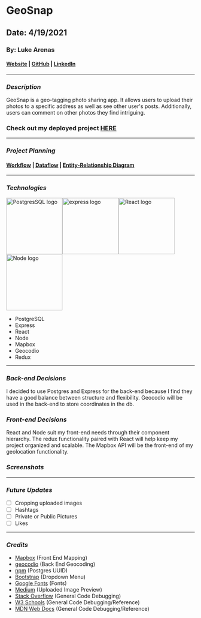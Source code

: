 # GeoSnap

## Date: 4/19/2021

### By: Luke Arenas

#### [Website](https://lukearenas.github.io/Personal-Website/) | [GitHub](https://github.com/LukeArenas) | [LinkedIn](https://www.linkedin.com/in/lukearenas/)

---

### ***Description***

GeoSnap is a geo-tagging photo sharing app. It allows users to upload their photos to a specific address as well as see other user's posts. Additionally, users can comment on other photos they find intriguing. 

### **Check out my deployed project** [HERE](url)

***

### ***Project Planning***

 #### [Workflow](https://trello.com/b/ldtpez9P/project-4) | [Dataflow](https://lucid.app/lucidchart/18b52644-5d9d-4760-a673-2eb4bf27469e/edit?beaconFlowId=7F0AFF8788B16EF9&page=0_0#) | [Entity-Relationship Diagram](https://app.diagrams.net/#G1h1Z65FbjTUahLoOKMMqkQ1Orr1iqi9WQ)

***

### ***Technologies***

<img src="https://external-content.duckduckgo.com/iu/?u=http%3A%2F%2Flogonoid.com%2Fimages%2Fpostgresql-logo.png&f=1&nofb=1" alt="PostgresSQL logo" width="150"/><img src="https://i.cloudup.com/zfY6lL7eFa-3000x3000.png" alt="express logo" width="150"/><img src="https://external-content.duckduckgo.com/iu/?u=http%3A%2F%2Fyycjs.com%2Freal-world-react%2Fimg%2Freact-logo.png&f=1&nofb=1" alt="React logo" width="150"/><img src="https://external-content.duckduckgo.com/iu/?u=https%3A%2F%2Fwww.ict.social%2Fimages%2F5728%2Fnodejs_logo.png&f=1&nofb=1" alt="Node logo" width="150"/>

* PostgreSQL
* Express
* React
* Node
* Mapbox
* Geocodio
* Redux

***

### ***Back-end Decisions***

I decided to use Postgres and Express for the back-end because I find they have a good balance between structure and flexibility. Geocodio will be used in the back-end to store coordinates in the db.

### ***Front-end Decisions***

React and Node suit my front-end needs through their component hierarchy. The redux functionality paired with React will help keep my project organized and scalable. The Mapbox API will be the front-end of my geolocation functionality.

### ***Screenshots***

***

### ***Future Updates***

- [ ] Cropping uploaded images
- [ ] Hashtags
- [ ] Private or Public Pictures
- [ ] Likes

***

### ***Credits***
* [Mapbox](https://visgl.github.io/react-map-gl/) (Front End Mapping)
* [geocodio](https://dash.geocod.io/) (Back End Geocoding)
* [npm](https://www.npmjs.com/package/uuidv4) (Postgres UUID)
* [Bootstrap](https://getbootstrap.com/docs/4.0/components/dropdowns/) (Dropdown Menu)
* [Google Fonts](https://fonts.google.com/) (Fonts)
* [Medium](https://medium.com/@650egor/react-30-day-challenge-day-2-image-upload-preview-2d534f8eaaa) (Uploaded Image Preview)
* [Stack Overflow](https://stackoverflow.com/) (General Code Debugging)
* [W3 Schools](https://www.w3schools.com/) (General Code Debugging/Reference)
* [MDN Web Docs](https://developer.mozilla.org/en-US/) (General Code Debugging/Reference)